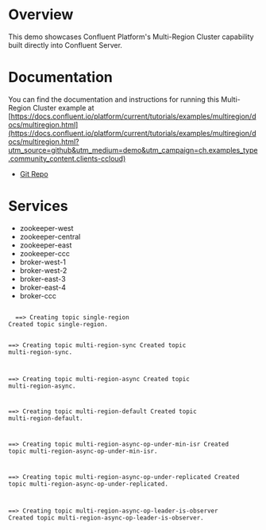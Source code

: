 
# Overview

This demo showcases Confluent Platform's Multi-Region Cluster capability built directly into Confluent Server.

# Documentation

You can find the documentation and instructions for running this Multi-Region Cluster example at [https://docs.confluent.io/platform/current/tutorials/examples/multiregion/docs/multiregion.html](https://docs.confluent.io/platform/current/tutorials/examples/multiregion/docs/multiregion.html?utm_source=github&utm_medium=demo&utm_campaign=ch.examples_type.community_content.clients-ccloud)

* [Git Repo](https://github.com/confluentinc/examples/tree/7.5.0-post/multiregion)

# Services
* zookeeper-west
* zookeeper-central
* zookeeper-east
* zookeeper-ccc
* broker-west-1
* broker-west-2
* broker-east-3
* broker-east-4
* broker-ccc

<p><code>
  ==> Creating topic single-region
Created topic single-region.
 
==> Creating topic multi-region-sync
Created topic multi-region-sync.
 
==> Creating topic multi-region-async
Created topic multi-region-async.
 
==> Creating topic multi-region-default
Created topic multi-region-default.
 
==> Creating topic multi-region-async-op-under-min-isr
Created topic multi-region-async-op-under-min-isr.
 
==> Creating topic multi-region-async-op-under-replicated
Created topic multi-region-async-op-under-replicated.
 
==> Creating topic multi-region-async-op-leader-is-observer
Created topic multi-region-async-op-leader-is-observer.
</code></p>
